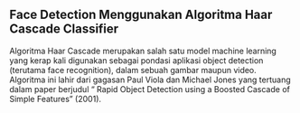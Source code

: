 ## Face Detection Menggunakan Algoritma Haar Cascade Classifier

Algoritma Haar Cascade merupakan salah satu model machine learning yang kerap kali digunakan sebagai pondasi aplikasi object detection (terutama face recognition), dalam sebuah gambar maupun video. Algoritma ini lahir dari gagasan Paul Viola dan Michael Jones yang tertuang dalam paper berjudul “ Rapid Object Detection using a Boosted Cascade of Simple Features” (2001).
